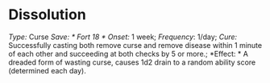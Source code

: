 ﻿---
name: Dissolution
type: Curse
save: Fort 18
onset: 1 week
frequency: 1/day
effect:
  "A dreaded form of wasting curse, causes 1d2 drain to a random ability score (determined each day)."
cure: Successfully casting both remove curse and remove disease within 1 minute of each other and succeeding at both checks by 5 or more.
---

# Dissolution
 *Type:* Curse
*Save: * Fort 18 * Onset:* 1 week;  *Frequency*: 1/day;  *Cure:* Successfully casting both remove curse and remove disease within 1 minute of each other and succeeding at both checks by 5 or more.; 
*Effect: * A dreaded form of wasting curse, causes 1d2 drain to a random ability score (determined each day).